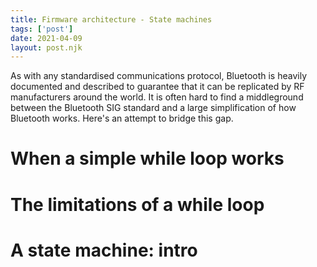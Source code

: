 ```yaml
---
title: Firmware architecture - State machines
tags: ['post']
date: 2021-04-09
layout: post.njk
---
```

As with any standardised communications protocol, Bluetooth is heavily documented and described to guarantee that it can be replicated by RF manufacturers around the world. It is often hard to find a middleground between the Bluetooth SIG standard and a large simplification of how Bluetooth works. Here's an attempt to bridge this gap.

# When a simple while loop works


# The limitations of a while loop


# A state machine: intro

